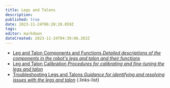 ```yaml
---
title: Legs and Talons
description: 
published: true
date: 2023-11-24T06:20:28.059Z
tags: 
editor: markdown
dateCreated: 2023-11-24T04:39:06.263Z
---
```


- [Leg and Talon Components and Functions *Detailed descriptions of the components in the robot's legs and talon and their functions*](/reference/character/aelorian/ryuuko/manual/ch6/s1)
- [Leg and Talon Calibration *Procedures for calibrating and fine-tuning the legs and talon*](/reference/character/aelorian/ryuuko/manual/ch6/s2)
- [Troubleshooting Legs and Talons *Guidance for identifying and resolving issues with the legs and talon*](/reference/character/aelorian/ryuuko/manual/ch6/s3)
{.links-list}